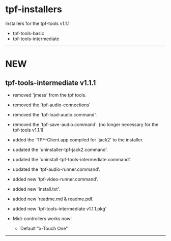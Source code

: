 # tpf-installers

Installers for the tpf-tools v1.1.1

  - tpf-tools-basic
  - tpf-tools-intermediate

-----

# NEW

## tpf-tools-intermediate v1.1.1
- removed 'jmess' from the tpf tools. 
- removed the 'tpf-audio-connections' 
- removed the 'tpf-load-audio.command'.
- removed the 'tpf-save-audio.command'.
(no longer necessary for the tpf-tools v1.1.1)

- added the 'TPF-Client.app compiled for 'jack2' to the installer. 
- updated the 'uninstaller-tpf-jack2.command'.
- updated the 'uninstall-tpf-tools-intermediate.command'.
- updated the 'tpf-audio-runner.command'.
- added new 'tpf-video-runner.command'.
- added new 'install.txt'.
- added new 'readme.md & readme.pdf.
- added new 'tpf-tools-intermediate v1.1.1.pkg'

- Midi-controllers works now!
  -  Default "x-Touch One"

  
----

